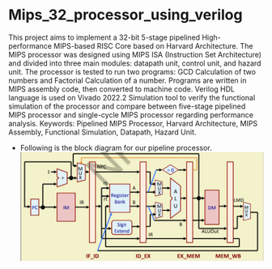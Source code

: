 # Mips_32_processor_using_verilog
This project aims to implement a 32-bit 5-stage pipelined High-performance MIPS-based RISC Core based on Harvard Architecture. The MIPS processor was designed using MIPS ISA (Instruction Set Architecture) and divided into three main modules: datapath unit, control unit, and hazard unit. The processor is tested to run two programs: GCD Calculation of two numbers and Factorial Calculation of a number. Programs are written in MIPS assembly code, then converted to machine code. Verilog HDL language is used on Vivado 2022.2 Simulation tool to verify the functional simulation of the processor and compare between five-stage pipelined MIPS processor and single-cycle MIPS processor regarding performance analysis. 
Keywords: Pipelined MIPS Processor, Harvard Architecture, MIPS Assembly, Functional Simulation, Datapath, Hazard Unit.

- Following is the block diagram for our pipeline processor.
![image](pipeline.png)
